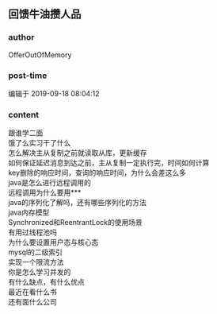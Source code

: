 ## 回馈牛油攒人品
### author 
OfferOutOfMemory
### post-time 

编辑于  2019-09-18 08:04:12
### content 
<div class="post-topic-des nc-post-content">
 <div>
  跟谁学二面
 </div>
 <div>
  饿了么实习干了什么
 </div>
 <div>
  怎么解决主从复制之前就读取从库，更新缓存
 </div>
 <div>
  如何保证延迟消息到达之前，主从复制一定执行完，时间如何计算
 </div>
 <div>
  key删除的响应时间，查询的响应时间，为什么会差这么多
 </div>
 <div>
  java是怎么进行远程调用的
 </div>
 <div>
  远程调用为什么要用***
 </div>
 <div>
  java的序列化了解吗，还有哪些序列化的方法
 </div>
 <div>
  java内存模型
 </div>
 <div>
  Synchronized和ReentrantLock的使用场景
 </div>
 <div>
  有用过线程池吗
 </div>
 <div>
  为什么要设置用户态与核心态
 </div>
 <div>
  mysql的二级索引
 </div>
 <div>
  实现一个限流方法
 </div>
 <div>
  你是怎么学习并发的
 </div>
 <div>
  有什么缺点，有什么优点
 </div>
 <div>
  最近在看什么书
 </div>
 <div>
  还有面什么公司
 </div>
</div>
